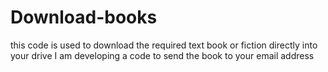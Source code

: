 # Download-books
this code is used to download the required text book or fiction directly into your drive
I am developing a code to send the book to your email address

